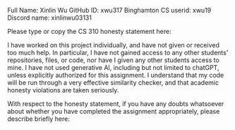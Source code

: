 Full Name: Xinlin Wu
GitHub ID: xwu317
Binghamton CS userid: xwu19
Discord name: xinlinwu03131

Please type or copy the CS 310 honesty statement here:

I have worked on this project individually, and have not given or received too much help. In particular, I have not gained access to any other students' repositories, files, or code, nor have I given any other students access to mine. I have not used generative AI, including but not limited to chatGPT, unless explicitly authorized for this assignment. I understand that my code will be run through a very effective similarity checker, and that academic honesty violations are taken seriously.

With respect to the honesty statement, if you have any doubts whatsoever 
about whether you have completed the assignment appropriately, 
please describe briefly here:

